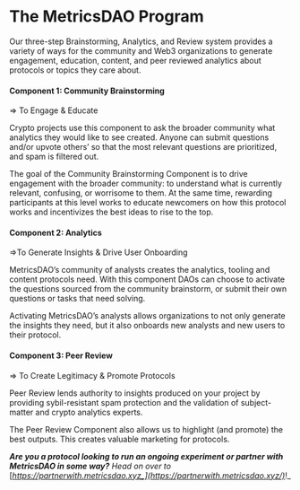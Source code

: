 # The MetricsDAO Program

Our three-step Brainstorming, Analytics, and Review system provides a variety of ways for the community and Web3 organizations to generate engagement, education, content, and peer reviewed analytics about protocols or topics they care about.

#### Component 1: Community Brainstorming

⇒ To Engage & Educate

Crypto projects use this component to ask the broader community what analytics they would like to see created. Anyone can submit questions and/or upvote others’ so that the most relevant questions are prioritized, and spam is filtered out.

The goal of the Community Brainstorming Component is to drive engagement with the broader community: to understand what is currently relevant, confusing, or worrisome to them. At the same time, rewarding participants at this level works to educate newcomers on how this protocol works and incentivizes the best ideas to rise to the top.

#### **Component 2: Analytics**

⇒To Generate Insights & Drive User Onboarding

MetricsDAO’s community of analysts creates the analytics, tooling and content protocols need. With this component DAOs can choose to activate the questions sourced from the community brainstorm, or submit their own questions or tasks that need solving.

Activating MetricsDAO’s analysts allows organizations to not only generate the insights they need, but it also onboards new analysts and new users to their protocol.

#### **Component 3: Peer Review**

⇒ To Create Legitimacy & Promote Protocols

Peer Review lends authority to insights produced on your project by providing sybil-resistant spam protection and the validation of subject-matter and crypto analytics experts.

The Peer Review Component also allows us to highlight (and promote) the best outputs. This creates valuable marketing for protocols.



_**Are you a protocol looking to run an ongoing experiment or partner with MetricsDAO in some way?** Head on over to_ [_https://partnerwith.metricsdao.xyz_](https://partnerwith.metricsdao.xyz/)_!_
